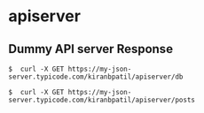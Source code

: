 # apiserver

## Dummy  API server Response
```console
$  curl -X GET https://my-json-server.typicode.com/kiranbpatil/apiserver/db
```

```console
$  curl -X GET https://my-json-server.typicode.com/kiranbpatil/apiserver/posts
```
